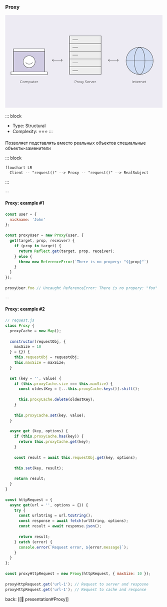 ### Proxy <!-- element style="display:none" -->

<split left="1" right="1">

![[proxy.png | 500]](./imgs/proxy.png)

::: block <!-- element style="display: flex; font-size: 2rem" align="center"  -->
- Type: Structural
- Complexity: ⭐⭐⭐
::: 

</split>

Позволяет подставлять вместо реальных объектов специальные объекты-заменители

::: block <!-- element style="display: none;" -->

```mermaid
flowchart LR
  Client -- "request()" --> Proxy -- "request()" --> RealSubject
```

:::

--

#### Proxy: example #1

```js []
const user = {
  nickname: 'John'
};

const proxyUser = new Proxy(user, {
  get(target, prop, receiver) {
    if (prop in target) {
      return Reflect.get(target, prop, receiver);
    } else {
      throw new ReferenceError(`There is no propery: "${prop}"`)
    }
  }
});

proxyUser.foo // Uncaught ReferenceError: There is no propery: "foo"
```

--

#### Proxy: example #2

```js [| 3, 8, 12, 22| 19, 23-25 | 49]
// request.js
class Proxy {
  proxyCache = new Map();

  constructor(requestObj, {
    maxSize = 10
  } = {}) {
    this.requestObj = requestObj;
    this.maxSize = maxSize;
  }

  set (key = '', value) {
    if (this.proxyCache.size === this.maxSize) {
      const oldestKey = [...this.proxyCache.keys()].shift();

      this.proxyCache.delete(oldestKey);
    }

    this.proxyCache.set(key, value);
  }

  async get (key, options) {
    if (this.proxyCache.has(key)) {
      return this.proxyCache.get(key);
    }
    
    const result = await this.requestObj.get(key, options);

    this.set(key, result);
    
    return result;
  }
}

const httpRequest = {
  async get(url = '', options = {}) {
    try {
      const urlString = url.toString();
      const response = await fetch(urlString, options);
      const result = await response.json();

      return result;
    } catch (error) {
      console.error(`Request error, ${error.message}`);  
    }
  }
};

const proxyHttpRequest = new Proxy(httpRequest, { maxSize: 10 });

proxyHttpRequest.get('url-1'); // Request to server and resposne
proxyHttpRequest.get('url-1'); // Request to cache and response
```

back: [[📖 presentation#Proxy]] <!-- element style="display:none" -->
